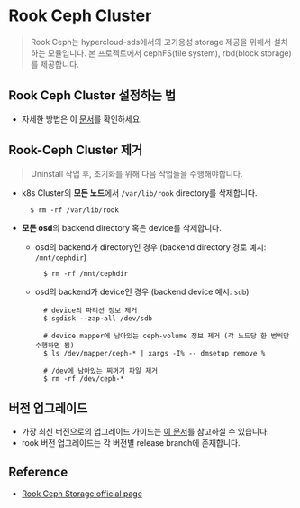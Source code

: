 # Rook Ceph Cluster

> Rook Ceph는 hypercloud-sds에서의 고가용성 storage 제공을 위해서 설치하는 모듈입니다. 본 프로젝트에서 cephFS(file system), rbd(block storage)를 제공합니다.

## Rook Ceph Cluster 설정하는 법

* 자세한 방법은 이 [문서](./ceph-cluster-setting.md)를 확인하세요.

## Rook-Ceph Cluster 제거

> Uninstall 작업 후, 초기화를 위해 다음 작업들을 수행해야합니다.

- k8s Cluster의 <strong>모든 노드</strong>에서 `/var/lib/rook` directory를 삭제합니다.

  ```shell
    $ rm -rf /var/lib/rook
  ```
- <strong>모든 osd</strong>의 backend directory 혹은 device를 삭제합니다.
  * osd의 backend가 directory인 경우 (backend directory 경로 예시: `/mnt/cephdir`)

    ```shell
      $ rm -rf /mnt/cephdir
    ```
  * osd의 backend가 device인 경우 (backend device 예시: `sdb`)

    ```shell
      # device의 파티션 정보 제거
      $ sgdisk --zap-all /dev/sdb

      # device mapper에 남아있는 ceph-volume 정보 제거 (각 노드당 한 번씩만 수행하면 됨)
      $ ls /dev/mapper/ceph-* | xargs -I% -- dmsetup remove %

      # /dev에 남아있는 찌꺼기 파일 제거
      $ rm -rf /dev/ceph-*
    ```
## 버전 업그레이드

- 가장 최신 버전으로의 업그레이드 가이드는 [이 문서](https://github.com/tmax-cloud/hypercloud-sds/tree/release-1.4/docs/upgrade)를 참고하실 수 있습니다.
- rook 버전 업그레이드는 각 버전별 release branch에 존재합니다. 

## Reference

* [Rook Ceph Storage official page](https://rook.github.io/docs/rook/v1.4/ceph-storage.html)